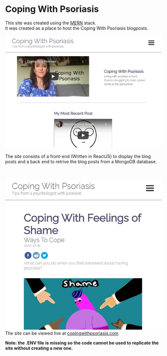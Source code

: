 # Coping With Psoriasis
This site was created using the <a href="https://www.mongodb.com/mern-stack">MERN</a> stack. <br />
It was created as a place to host the Coping With Psoriasis blogposts.
<br /> <br />
<img src="https://github.com/DylanBarratt/CopingWithPsoriasis/blob/main/main.jfif" alt="post"/>
<br /> <br />
The site consists of a front-end (Written in ReactJS) to display the blog posts and a back end to retrive the blog posts from a MongoDB database.
<br /> <br />
<br /> <br />
<img src="https://github.com/DylanBarratt/CopingWithPsoriasis/blob/main/post.jfif" alt="post"/>
<br />
The site can be viewed live at <a href="https://copingwithpsoriasis.com/">copingwithpsoriasis.com</a>

<b> Note: the .ENV file is missing so the code cannot be used to replicate the site without creating a new one. </b>
